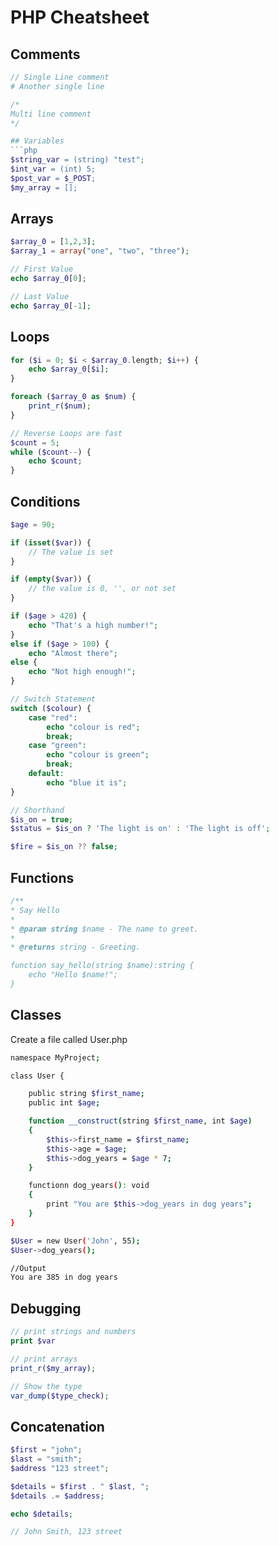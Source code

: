 # PHP Cheatsheet

## Comments
```php
// Single Line comment
# Another single line

/*
Multi line comment
*/

## Variables
```php
$string_var = (string) "test";
$int_var = (int) 5;
$post_var = $_POST;
$my_array = [];
```

## Arrays
```php
$array_0 = [1,2,3];
$array_1 = array("one", "two", "three");

// First Value
echo $array_0[0];

// Last Value
echo $array_0[-1];
```

## Loops
```php
for ($i = 0; $i < $array_0.length; $i++) {
    echo $array_0[$i];
}

foreach ($array_0 as $num) {
    print_r($num);
}

// Reverse Loops are fast
$count = 5;
while ($count--) {
    echo $count;
}
```

## Conditions
```php
$age = 90;

if (isset($var)) {
    // The value is set
}

if (empty($var)) {
    // the value is 0, '', or not set
}

if ($age > 420) {
    echo "That's a high number!";
}
else if ($age > 100) {
    echo "Almost there";
else {
    echo "Not high enough!";
}

// Switch Statement
switch ($colour) {
    case "red": 
        echo "colour is red";
        break;
    case "green": 
        echo "colour is green";
        break;
    default:
        echo "blue it is";
}

// Shorthand
$is_on = true;
$status = $is_on ? 'The light is on' : 'The light is off';

$fire = $is_on ?? false;
```

## Functions
```php
/**
* Say Hello
*
* @param string $name - The name to greet.
*
* @returns string - Greeting.

function say_hello(string $name):string {
    echo "Hello $name!";
}
```

## Classes
Create a file called User.php

```sh
namespace MyProject;

class User {

    public string $first_name;
    public int $age;

    function __construct(string $first_name, int $age)
    {
        $this->first_name = $first_name;
        $this->age = $age;
        $this->dog_years = $age * 7;
    }

    functionn dog_years(): void
    {
        print "You are $this->dog_years in dog years";
    }
}

$User = new User('John', 55);
$User->dog_years();

//Output
You are 385 in dog years
```

## Debugging
```php
// print strings and numbers
print $var

// print arrays
print_r($my_array);

// Show the type
var_dump($type_check);
```

## Concatenation
```php
$first = "john";
$last = "smith";
$address "123 street";

$details = $first . " $last, ";
$details .= $address;

echo $details;

// John Smith, 123 street
```

